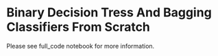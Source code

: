 # Binary Decision Tress And Bagging Classifiers From Scratch

Please see full_code notebook for more information.
